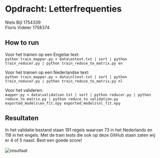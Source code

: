 # Opdracht: Letterfrequenties
Niels Bijl 1754339 <br>
Floris Videler 1758374

## How to run
Voor het trainen op een Engelse text:<br>
`python train_mapper.py < data\entext.txt | sort | python train_reducer.py | python train_reduce_to_matrix.py en` 

Voor het trainen op een Nederlandse text:<br>
`python train_mapper.py < data\nltext.txt | sort | python train_reducer.py | python train_reduce_to_matrix.py nl`

Voor het valideren:<br>
`mapper.py < data\validation.txt | sort | python reducer.py | python reduce_to_matrix.py | python reduce_to_validation.py exported_models\en_fit.npy exported_models\nl_fit.npy`

## Resultaten
In het validatie bestand staan 191 regels waarvan 73 in het Nederlands en 118 in het engels. Met de train tests die ook op deze GitHub staan zaten wij er 4 of 5 naast. Best een goede score!
<br><br>
![resultaat](https://i.ibb.co/mGT42NG/letterfrequentie-result.png)
